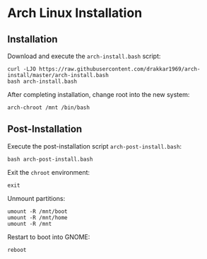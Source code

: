 # Arch Linux Installation

## Installation

Download and execute the `arch-install.bash` script:

```shell
curl -LJO https://raw.githubusercontent.com/drakkar1969/arch-install/master/arch-install.bash
bash arch-install.bash
```
After completing installation, change root into the new system:

```shell
arch-chroot /mnt /bin/bash
```

## Post-Installation

Execute the post-installation script `arch-post-install.bash`:

```shell
bash arch-post-install.bash
```

Exit the `chroot` environment:

```shell
exit
```

Unmount partitions:

```shell
umount -R /mnt/boot
umount -R /mnt/home
umount -R /mnt
```

Restart to boot into GNOME:

```shell
reboot
```
